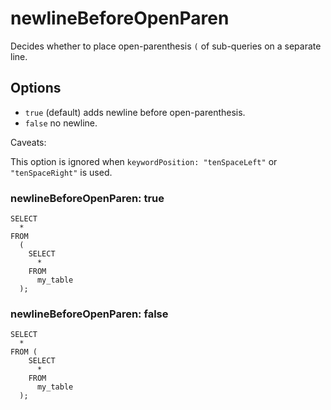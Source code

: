 # newlineBeforeOpenParen

Decides whether to place open-parenthesis `(` of sub-queries on a separate line.

## Options

- `true` (default) adds newline before open-parenthesis.
- `false` no newline.

Caveats:

This option is ignored when `keywordPosition: "tenSpaceLeft"` or `"tenSpaceRight"` is used.

### newlineBeforeOpenParen: true

```
SELECT
  *
FROM
  (
    SELECT
      *
    FROM
      my_table
  );
```

### newlineBeforeOpenParen: false

```
SELECT
  *
FROM (
    SELECT
      *
    FROM
      my_table
  );
```
